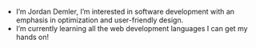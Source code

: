- I’m Jordan Demler, I’m interested in software development with an emphasis in optimization and user-friendly design.
- I’m currently learning all the web development languages I can get my hands on!

<!---
JordanDemler/JordanDemler is a ✨ special ✨ repository because its `README.md` (this file) appears on your GitHub profile.
You can click the Preview link to take a look at your changes.
--->
